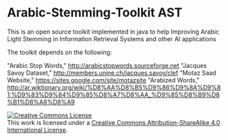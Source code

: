 # Arabic-Stemming-Toolkit AST
This is an open source toolkit implemented in java to help Improving Arabic Light Stemming in Information Retrieval Systems and other AI applications

The toolkit depends on the following:

"Arabic Stop Words," http://arabicstopwords.sourceforge.net
"Jacques Savoy Dataset," http://members.unine.ch/jacques.savoy/clef
"Motaz Saad Website," https://sites.google.com/site/motazsite
"Arabized Words," http://ar.wiktionary.org/wiki/%D8%AA%D8%B5%D9%86%D9%8A%D9%81:%D9%83%D9%84%D9%85%D8%A7%D8%AA_%D9%85%D8%B9%D8%B1%D8%A8%D8%A9


<a rel="license" href="http://creativecommons.org/licenses/by-sa/4.0/"><img alt="Creative Commons License" style="border-width:0" src="https://i.creativecommons.org/l/by-sa/4.0/88x31.png" /></a><br />This work is licensed under a <a rel="license" href="http://creativecommons.org/licenses/by-sa/4.0/">Creative Commons Attribution-ShareAlike 4.0 International License</a>.
